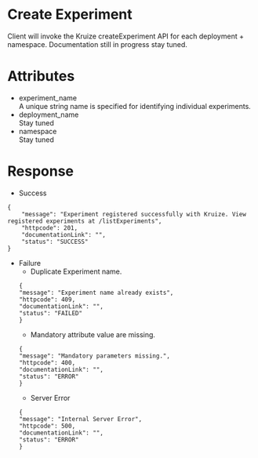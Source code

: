 # Create Experiment

Client will invoke the Kruize createExperiment API for each deployment + namespace. Documentation still in progress stay
tuned.

# Attributes

* experiment_name \
  A unique string name is specified for identifying individual experiments.
* deployment_name \
  Stay tuned
* namespace \
  Stay tuned

# Response

* Success

```
{
    "message": "Experiment registered successfully with Kruize. View registered experiments at /listExperiments",
    "httpcode": 201,
    "documentationLink": "",
    "status": "SUCCESS"
}
```

* Failure
  * Duplicate Experiment name.
  ```
  {
  "message": "Experiment name already exists",
  "httpcode": 409,
  "documentationLink": "",
  "status": "FAILED"
  }
  ```
  * Mandatory attribute value are missing.
  ```
  {
  "message": "Mandatory parameters missing.",
  "httpcode": 400,
  "documentationLink": "",
  "status": "ERROR"
  }
  ```
  * Server Error
  ```
  {
  "message": "Internal Server Error",
  "httpcode": 500,
  "documentationLink": "",
  "status": "ERROR"
  }
  ```
